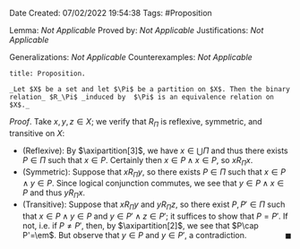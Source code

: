 <div class="topSpace"></div>

Date Created: 07/02/2022 19:54:38
Tags: #Proposition

Lemma: _Not Applicable_
Proved by: _Not Applicable_
Justifications: _Not Applicable_

Generalizations: _Not Applicable_
Counterexamples: _Not Applicable_

``` ad-Proposition
title: Proposition.

_Let $X$ be a set and let $\Pi$ be a partition on $X$. Then the binary relation_ $R_\Pi$ _induced by  $\Pi$ is an equivalence relation on $X$._

```

_Proof_. Take $x,y,z\in X$; we verify that $R_\Pi$ is reflexive, symmetric, and transitive on $X$:
* (Reflexive): By $\axipartition[3]$, we have $x\in\bigcup\Pi$ and thus there exists $P\in\Pi$ such that $x\in P$. Certainly then $x\in P\land x\in P$, so $xR_\Pi x$.
* (Symmetric): Suppose that $xR_\Pi y$, so there exists $P\in\Pi$ such that $x\in P\land y\in P$. Since logical conjunction commutes, we see that $y\in P\land x\in P$ and thus $yR_\Pi x$.
* (Transitive): Suppose that $xR_\Pi y$ and $yR_\Pi z$, so there exist $P,P'\in\Pi$ such that $x\in P\land y\in P$ and $y\in P'\land z\in P'$; it suffices to show that $P=P'$. If not, i.e. if $P\neq P'$, then, by $\axipartition[2]$, we see that $P\cap P'=\em$. But observe that $y\in P$ and $y\in P'$, a contradiction.<span style="float:right;">$\blacksquare$</span>
